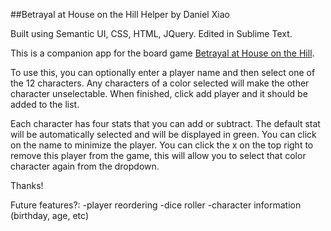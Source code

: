 ##Betrayal at House on the Hill Helper
by Daniel Xiao

Built using Semantic UI, CSS, HTML, JQuery. Edited in Sublime Text. 

This is a companion app for the board game [Betrayal at House on the Hill](http://boardgamegeek.com/boardgame/10547/betrayal-house-hill).

To use this, you can optionally enter a player name and then select one of the 12 characters. Any characters of a color selected will make the other character unselectable. When finished, click add player and it should be added to the list.

Each character has four stats that you can add or subtract. The default stat will be automatically selected and will be displayed in green. You can click on the name to minimize the player. You can click the x on the top right to remove this player from the game, this will allow you to select that color character again from the dropdown.

Thanks!

Future features?:
-player reordering
-dice roller
-character information (birthday, age, etc)